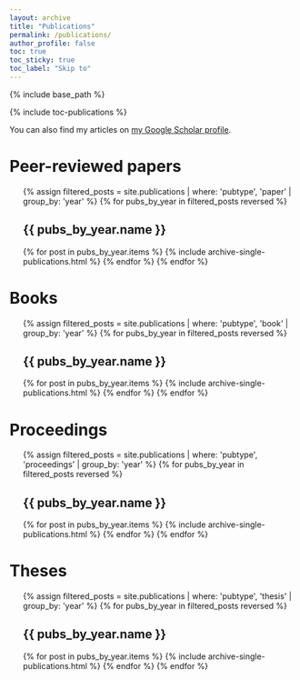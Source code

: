 ```yaml
---
layout: archive
title: "Publications"
permalink: /publications/
author_profile: false
toc: true
toc_sticky: true
toc_label: "Skip to"
---
```


{% include base_path %}

{% include toc-publications %}

You can also find my articles on <a href="{{author.googlescholar}}">my Google Scholar profile</a>.

<h1 id="toc-paper">Peer-reviewed papers</h1>
<ol reversed>
{% assign filtered_posts = site.publications | where: 'pubtype', 'paper' | group_by: 'year' %}
{% for pubs_by_year in filtered_posts reversed %}
  <h2 id="toc-paper-{{ pubs_by_year.name }}">{{ pubs_by_year.name }}</h2>
  {% for post in pubs_by_year.items %}
    {% include archive-single-publications.html %}
  {% endfor %}
{% endfor %}
</ol>

<h1 id="toc-book">Books</h1>
<ol reversed>
{% assign filtered_posts = site.publications | where: 'pubtype', 'book' | group_by: 'year' %}
{% for pubs_by_year in filtered_posts reversed %}
  <h2 id="toc-book-{{ pubs_by_year.name }}">{{ pubs_by_year.name }}</h2>
  {% for post in pubs_by_year.items %}
    {% include archive-single-publications.html %}
  {% endfor %}
{% endfor %}
</ol>

<h1 id="toc-proceedings">Proceedings</h1>
<ol reversed>
{% assign filtered_posts = site.publications | where: 'pubtype', 'proceedings' | group_by: 'year' %}
{% for pubs_by_year in filtered_posts reversed %}
  <h2 id="toc-proceedings-{{ pubs_by_year.name }}">{{ pubs_by_year.name }}</h2>
  {% for post in pubs_by_year.items %}
    {% include archive-single-publications.html %}
  {% endfor %}
{% endfor %}
</ol>

<h1 id="toc-thesis">Theses</h1>
<ol reversed>
{% assign filtered_posts = site.publications | where: 'pubtype', 'thesis' | group_by: 'year' %}
{% for pubs_by_year in filtered_posts reversed %}
  <h2 id="toc-thesis-{{ pubs_by_year.name }}">{{ pubs_by_year.name }}</h2>
  {% for post in pubs_by_year.items %}
    {% include archive-single-publications.html %}
  {% endfor %}
{% endfor %}
</ol>
